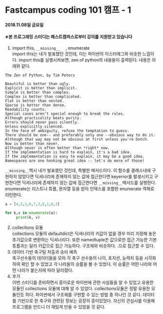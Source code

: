 # Fastcampus coding 101 캠프 - 1
#### 2018.11.08일 금요일
####  ※본 프로그래밍 스터디는 패스트캠퍼스로부터 강의를 지원받고 있습니다
1. import this, ```__missing__  ``` , enumerate   
import this는 내가 발표했던 것인데, 이는 파이썬의 이스터에그와 비슷한 느낌이다. import this를 실행시켜보면, zen of python의 내용들이 출력된다. 내용은 아래와 같다.  
```
The Zen of Python, by Tim Peters

Beautiful is better than ugly.
Explicit is better than implicit.
Simple is better than complex.
Complex is better than complicated.
Flat is better than nested.
Sparse is better than dense.
Readability counts.
Special cases aren't special enough to break the rules.
Although practicality beats purity.
Errors should never pass silently.
Unless explicitly silenced.
In the face of ambiguity, refuse the temptation to guess.
There should be one-- and preferably only one --obvious way to do it.
Although that way may not be obvious at first unless you're Dutch.
Now is better than never.
Although never is often better than *right* now.
If the implementation is hard to explain, it's a bad idea.
If the implementation is easy to explain, it may be a good idea.
Namespaces are one honking great idea -- let's do more of those!
```   
 `__missing__`역시 내가 발표했던 것인데, 특별한 메서드이다. 이 함수를 클래스내에 구현하지 않았다면 딕셔너리에 존재하지 않는 값에 접근한다면 keyerror를 발생시키고 구현한다면 딕셔너리에 존재하지 않는 값에 접근한다면 `__missing__`메서드를 실행한다.
enumerate는 리스트나 튜플, 문자열 등을 받아 인덱스를 포함한 enumerate 객체로 리턴한다.
```python
a = [4,5,1,6,7,3,8,1,0,3]

for k,v in enumerate(a):
     print(k, v)

```
2. collections 모듈  
collections 모듈의 defaultdict은 딕셔너리의 키값이 없을 경우 미리 지정해 놓은 초기값으로 변환하는 딕셔너리다.
 또한 namedtuple은 값으로만 접근 가능한 기본 튜플과는 달리 키값으로 접근 가능하다. 구조체와 비슷하다. .으로 접근할 수 있다.
 3. 데이터 기반 축구팀 차출과 승리 예측  
 축구선수들의 데이터들을 모아 각 축구 선수들의 나이, 포지션, 능력치 등을 시각화하여 확인 할 수 있었고 각 나라들의 승률을 볼 수 있었다. 이 승률은 어떤 나라와 어떤 나라가 붙는지에 따라 달라졌다. 
 4. 후기  
 이번 스터디를 준비하면서 흥미로운 파이썬에 관한 사실들을 알 수 있었고 유용한 모듈인 collections 모듈에 대해 알 수 있었다. collections모듈은 정말 유용한 모듈인듯 하다. 파이썬에서 구조체를 구현할 수 있는 방법 중 하나인 것 같다. 데이터를 기반으로 한 축구와 관련된 정보는 굉장히 흥미있었다. 자신의 관심사를 이용해 프로그램을 만드니 더 재밌게 만들 수 있었을 것 같다. 
